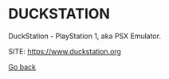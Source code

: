 # DUCKSTATION

 DuckStation - PlayStation 1, aka PSX Emulator.
 
 SITE: https://www.duckstation.org

 [Go back](https://portable-linux-apps.github.io/apps.html)
